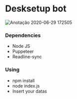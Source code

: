 <h1> Desksetup bot</h1>

![Anotação 2020-06-29 172505](https://user-images.githubusercontent.com/46490801/86036501-5bc57180-ba14-11ea-94ee-5b75ab2fac0e.png)

<h3>Dependencies </h3>
<ul>
  <li> Node JS </li>
  <li> Puppeteer </li>
  <li> Readline-sync </li>
</ul>

<h3>Using </h3>
<ul>
  <li> npm install </li>
  <li> node index.js </li>
  <li> Insert your datas </li>
</ul>



